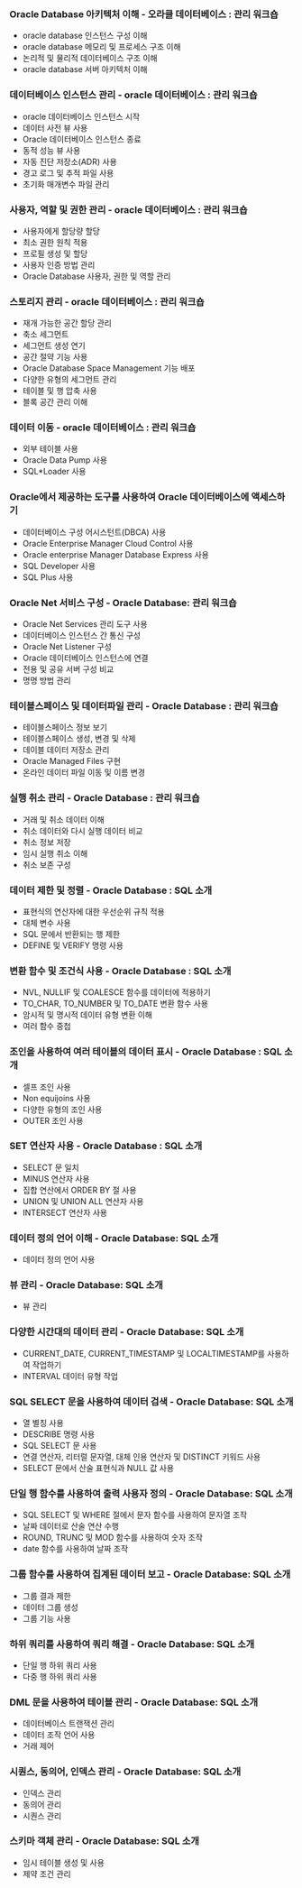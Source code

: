 ### Oracle Database 아키텍처 이해 - 오라클 데이터베이스 : 관리 워크숍
- oracle database 인스턴스 구성 이해
- oracle database 메모리 및 프로세스 구조 이해
- 논리적 및 물리적 데이터베이스 구조 이해
- oracle database 서버 아키텍처 이해

### 데이터베이스 인스턴스 관리 - oracle 데이터베이스 : 관리 워크숍
- oracle 데이터베이스 인스턴스 시작
- 데이터 사전 뷰 사용
- Oracle 데이터베이스 인스턴스 종료
- 동적 성능 뷰 사용
- 자동 진단 저장소(ADR) 사용
- 경고 로그 및 추적 파일 사용
- 초기화 매개변수 파일 관리

### 사용자, 역할 및 권한 관리 - oracle 데이터베이스 : 관리 워크숍
- 사용자에게 할당량 할당
- 최소 권한 원칙 적용
- 프로필 생성 및 할당
- 사용자 인증 방법 관리
- Oracle Database 사용자, 권한 및 역할 관리

### 스토리지 관리 - oracle 데이터베이스 : 관리 워크숍
- 재개 가능한 공간 할당 관리
- 축소 세그먼트
- 세그먼트 생성 연기
- 공간 절약 기능 사용
- Oracle Database Space Management 기능 배포
- 다양한 유형의 세그먼트 관리
- 테이블 및 행 압축 사용
- 블록 공간 관리 이해

### 데이터 이동 - oracle 데이터베이스 : 관리 워크숍
- 외부 테이블 사용
- Oracle Data Pump 사용
- SQL*Loader 사용

### Oracle에서 제공하는 도구를 사용하여 Oracle 데이터베이스에 액세스하기
- 데이터베이스 구성 어시스턴트(DBCA) 사용
- Oracle Enterprise Manager Cloud Control 사용
- Oracle enterprise Manager Database Express 사용
- SQL Developer 사용
- SQL Plus 사용

### Oracle Net 서비스 구성 - Oracle Database: 관리 워크숍
- Oracle Net Services 관리 도구 사용
- 데이터베이스 인스턴스 간 통신 구성
- Oracle Net Listener 구성
- Oracle 데이터베이스 인스턴스에 연결
- 전용 및 공유 서버 구성 비교
- 명명 방법 관리

### 테이블스페이스 및 데이터파일 관리 - Oracle Database : 관리 워크숍
- 테이블스페이스 정보 보기
- 테이블스페이스 생성, 변경 및 삭제
- 데이블 데이터 저장소 관리
- Oracle Managed Files 구현
- 온라인 데이터 파일 이동 및 이름 변경

### 실행 취소 관리 - Oracle Database : 관리 워크숍
- 거래 및 취소 데이터 이해
- 취소 데이터와 다시 실행 데이터 비교
- 취소 정보 저장
- 임시 실행 취소 이해
- 취소 보존 구성

### 데이터 제한 및 정렬 - Oracle Database : SQL 소개
- 표현식의 연산자에 대한 우선순위 규칙 적용
- 대체 변수 사용
- SQL 문에서 반환되는 행 제한
- DEFINE 및 VERIFY 명령 사용

### 변환 함수 및 조건식 사용 - Oracle Database : SQL 소개
- NVL, NULLIF 및 COALESCE 함수를 데이터에 적용하기
- TO_CHAR, TO_NUMBER 및 TO_DATE 변환 함수 사용
- 암시적 및 명시적 데이터 유형 변환 이해
- 여러 함수 중첩

### 조인을 사용하여 여러 테이블의 데이터 표시 - Oracle Database : SQL 소개
- 셀프 조인 사용
- Non equijoins 사용
- 다양한 유형의 조인 사용
- OUTER 조인 사용

### SET 연산자 사용 - Oracle Database : SQL 소개
- SELECT 문 일치
- MINUS 연산자 사용
- 집합 연산에서 ORDER BY 절 사용
- UNION 및 UNION ALL 연산자 사용
- INTERSECT 연산자 사용

### 데이터 정의 언어 이해 -  Oracle Database: SQL 소개
- 데이터 정의 언어 사용
  
### 뷰 관리 -  Oracle Database: SQL 소개
- 뷰 관리

### 다양한 시간대의 데이터 관리 -  Oracle Database: SQL 소개
- CURRENT_DATE, CURRENT_TIMESTAMP 및 LOCALTIMESTAMP를 사용하여 작업하기
- INTERVAL 데이터 유형 작업

### SQL SELECT 문을 사용하여 데이터 검색 -  Oracle Database: SQL 소개
- 열 별칭 사용
- DESCRIBE 명령 사용
- SQL SELECT 문 사용
- 연결 연산자, 리터럴 문자열, 대체 인용 연산자 및 DISTINCT 키워드 사용
- SELECT 문에서 산술 표현식과 NULL 값 사용

### 단일 행 함수를 사용하여 출력 사용자 정의 -  Oracle Database: SQL 소개
- SQL SELECT 및 WHERE 절에서 문자 함수를 사용하여 문자열 조작
- 날짜 데이터로 산술 연산 수행
- ROUND, TRUNC 및 MOD 함수를 사용하여 숫자 조작
- date 함수를 사용하여 날짜 조작

### 그룹 함수를 사용하여 집계된 데이터 보고 -  Oracle Database: SQL 소개
- 그룹 결과 제한
- 데이터 그룹 생성
- 그룹 기능 사용

### 하위 쿼리를 사용하여 쿼리 해결 -  Oracle Database: SQL 소개
- 단일 행 하위 쿼리 사용
- 다중 행 하위 쿼리 사용

### DML 문을 사용하여 테이블 관리 -  Oracle Database: SQL 소개
- 데이터베이스 트랜잭션 관리
- 데이터 조작 언어 사용
- 거래 제어

### 시퀀스, 동의어, 인덱스 관리 -  Oracle Database: SQL 소개
- 인덱스 관리
- 동의어 관리
- 시퀀스 관리

### 스키마 객체 관리 -  Oracle Database: SQL 소개
- 임시 테이블 생성 및 사용
- 제약 조건 관리
